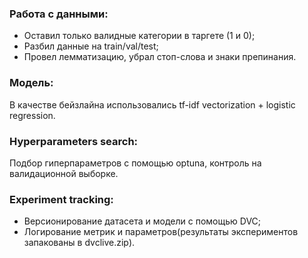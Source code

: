### Работа с данными:
- Оставил только валидные категории в таргете (1 и 0);
- Разбил данные на train/val/test;
- Провел лемматизацию, убрал стоп-слова и знаки препинания.
### Модель:
В качестве бейзлайна использовались tf-idf vectorization + logistic regression.
### Hyperparameters search:
Подбор гиперпараметров с помощью optuna, контроль на валидационной выборке.
### Experiment tracking:
- Версионирование датасета и модели с помощью DVC;
- Логирование метрик и параметров(результаты экспериментов запакованы в dvclive.zip).